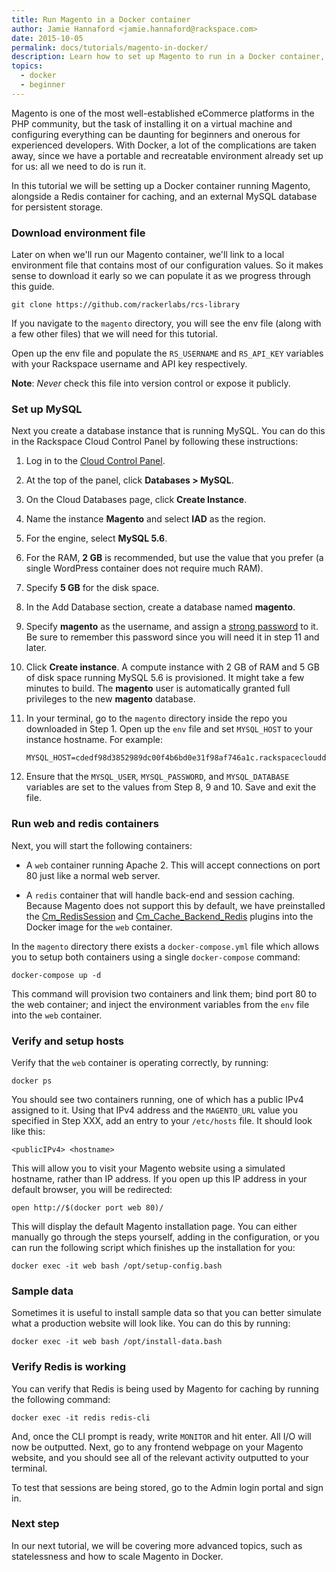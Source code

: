 ```yaml
---
title: Run Magento in a Docker container
author: Jamie Hannaford <jamie.hannaford@rackspace.com>
date: 2015-10-05
permalink: docs/tutorials/magento-in-docker/
description: Learn how to set up Magento to run in a Docker container, linked with Redis and MySQL.
topics:
  - docker
  - beginner
---
```


Magento is one of the most well-established eCommerce platforms in the PHP
community, but the task of installing it on a virtual machine and configuring
everything can be daunting for beginners and onerous for experienced developers.
With Docker, a lot of the complications are taken away, since we have a
portable and recreatable environment already set up for us: all we need to do
is run it.

In this tutorial we will be setting up a Docker container running Magento,
alongside a Redis container for caching, and an external MySQL database for
persistent storage.

### Download environment file

Later on when we'll run our Magento container, we'll link to a local environment
file that contains most of our configuration values. So it makes sense to
download it early so we can populate it as we progress through this guide.

```
git clone https://github.com/rackerlabs/rcs-library
```

If you navigate to the `magento` directory, you will see the env file
(along with a few other files) that we will need for this tutorial.

Open up the env file and populate the `RS_USERNAME` and `RS_API_KEY` variables
with your Rackspace username and API key respectively.

**Note**: *Never* check this file into version control or expose it publicly.

### Set up MySQL

Next you create a database instance that is running MySQL. You can do this in
the Rackspace Cloud Control Panel by following these instructions:

1. Log in to the [Cloud Control Panel](https://mycloud.rackspace.com/).
2. At the top of the panel, click **Databases > MySQL**.
3. On the Cloud Databases page, click **Create Instance**.
4. Name the instance **Magento** and select **IAD** as the region.
5. For the engine, select **MySQL 5.6**.
6. For the RAM, **2 GB** is recommended, but use the value that you prefer (a single
   WordPress container does not require much RAM).
7. Specify **5 GB** for the disk space.
8. In the Add Database section, create a database named **magento**.
9. Specify **magento** as the username, and assign a [strong password](https://strongpasswordgenerator.com/)
to it. Be sure to remember this password since you will need it in step 11 and later.
10. Click **Create instance**. A compute instance with 2 GB of RAM and 5 GB of
    disk space running MySQL 5.6 is provisioned. It might take a few minutes to
    build. The **magento** user is automatically granted full privileges to
    the new **magento** database.
11. In your terminal, go to the `magento` directory inside the repo you downloaded
    in Step 1. Open up the `env` file and set `MYSQL_HOST` to your instance
    hostname. For example:

    ```
    MYSQL_HOST=cdedf98d3852989dc00f4b6bd0e31f98af746a1c.rackspaceclouddb.com
    ```

12. Ensure that the `MYSQL_USER`, `MYSQL_PASSWORD`, and `MYSQL_DATABASE`
    variables are set to the values from Step 8, 9 and 10. Save and exit the file.

### Run web and redis containers

Next, you will start the following containers:

- A `web` container running Apache 2. This will accept connections on port 80
  just like a normal web server.

- A `redis` container that will handle back-end and session caching. Because
  Magento does not support this by default, we have preinstalled the
  [Cm_RedisSession](https://github.com/colinmollenhour/Cm_RedisSession) and
  [Cm_Cache_Backend_Redis](https://github.com/colinmollenhour/Cm_Cache_Backend_Redis)
  plugins into the Docker image for the `web` container.

In the `magento` directory there exists a `docker-compose.yml` file which
allows you to setup both containers using a single `docker-compose` command:

```
docker-compose up -d
```

This command will provision two containers and link them; bind port 80 to the
web container; and inject the environment variables from the `env` file into the
`web` container.

### Verify and setup hosts

Verify that the `web` container is operating correctly, by running:

```
docker ps
```

You should see two containers running, one of which has a public IPv4 assigned
to it. Using that IPv4 address and the `MAGENTO_URL` value you specified in
Step XXX, add an entry to your `/etc/hosts` file. It should look like this:

```
<publicIPv4> <hostname>
```

This will allow you to visit your Magento website using a simulated hostname,
rather than IP address. If you open up this IP address in your default browser,
you will be redirected:

```
open http://$(docker port web 80)/
```

This will display the default Magento installation page. You can either
manually go through the steps yourself, adding in the configuration, or you
can run the following script which finishes up the installation for you:

```
docker exec -it web bash /opt/setup-config.bash
```

### Sample data

Sometimes it is useful to install sample data so that you can better simulate
what a production website will look like. You can do this by running:

```
docker exec -it web bash /opt/install-data.bash
```

### Verify Redis is working

You can verify that Redis is being used by Magento for caching by running
the following command:

```
docker exec -it redis redis-cli
```

And, once the CLI prompt is ready, write `MONITOR` and hit enter. All I/O
will now be outputted. Next, go to any frontend webpage on your Magento website,
and you should see all of the relevant activity outputted to your terminal.

To test that sessions are being stored, go to the Admin login portal and sign in.

### Next step

In our next tutorial, we will be covering more advanced topics, such as
statelessness and how to scale Magento in Docker.
